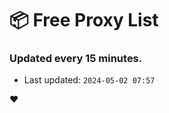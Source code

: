 # :package: Free Proxy List
### Updated every 15 minutes.

- Last updated: `2024-05-02 07:57`

:heart:
